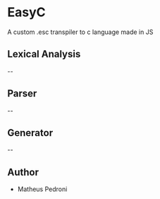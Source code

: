 # EasyC
A custom .esc transpiler to c language made in JS

## Lexical Analysis

--

## Parser

--

## Generator

--

## Author

* Matheus Pedroni
